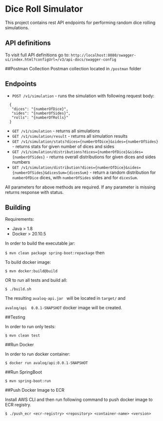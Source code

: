 # Dice Roll Simulator
This project contains rest API endpoints for performing random dice rolling simulations.

## API definitions
To visit full API definitions go to: `http://localhost:8080/swagger-ui/index.html?configUrl=/v3/api-docs/swagger-config`

##Postman Collection
Postman collection located in `/postman` folder

## Endpoints
* `POST /v1/simulation` - runs the simulation with following request body:
```
  {
   "dices": "{numberOfDice}",
   "sides": "{numberOfSides}",
   "rolls": "{numberOfRolls}"
  }
```
* `GET /v1/simulation` - returns all simulations
* `GET /v1/simulation/result` - returns all simulation results
* `GET /v1/simulation/stats?dices={numberOfDice}&sides={numberOfSides}` - returns stats for given number of dices and sides
* `GET /v1/simulation/distributions?dices={numberOfDice}&sides={numberOfSides}` - returns overall distributions for given dices and sides numbers
* `GET /v1/simulation/distribution?dices={numberOfDice}&sides={numberOfSides}&dicesSum={dicesSum}` - return a random distribution for `numberOfDice` dices, with `numberOfSides` sides and for `dicesSum`.

All parameters for above methods are required. If any parameter is missing returns response with status.

## Building
Requirements:

- Java > 1.8
- Docker > 20.10.5

In order to build the executable jar:

```$ mvn clean package spring-boot:repackage``` then

To build docker image:

```$ mvn docker:build@build```

OR to run all tests and build all:

```$ ./build.sh```

The resulting ```avaloq-api.jar ``` will be located in ```target/``` and

```avaloq/api  0.0.1-SNAPSHOT``` docker image will be created.

##Testing

In order to run only tests:

```$ mvn clean test```

##Run Docker

In order to run docker container:

```$ docker run avaloq/api:0.0.1-SNAPSHOT```

##Run SpringBoot

```$ mvn spring-boot:run```

##Push Docker Image to ECR

Install AWS CLI and then run following command to push docker image to ECR registry.

```$ ./push_ecr <ecr-registry> <repository> <container-name> <version>```